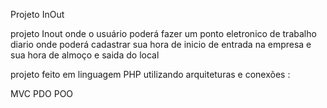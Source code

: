 Projeto InOut 

projeto Inout onde o usuário poderá fazer um ponto eletronico de trabalho diario
onde poderá cadastrar sua hora de inicio de entrada na empresa e sua hora de almoço e saida do local


projeto feito em linguagem PHP
utilizando arquiteturas e conexões :

MVC
PDO
POO